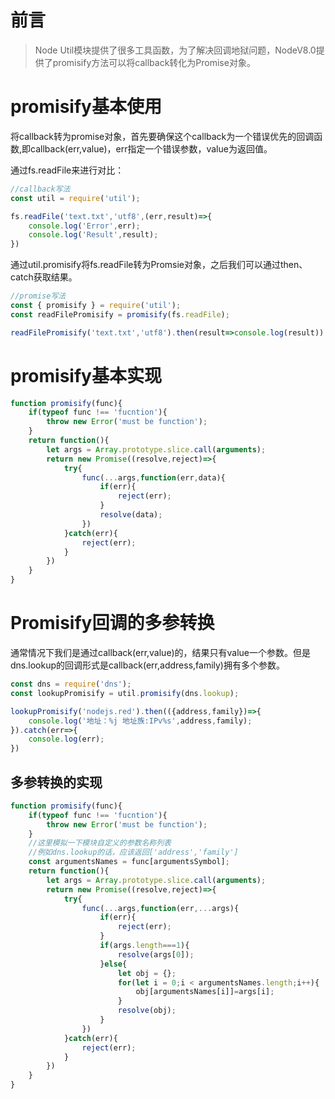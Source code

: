 <!--
 * @Description: 
 * @Author: johe.huang
 * @Date: 2020-05-18 22:08:42
--> 
# 前言
>Node Util模块提供了很多工具函数，为了解决回调地狱问题，NodeV8.0提供了promisify方法可以将callback转化为Promise对象。

# promisify基本使用
将callback转为promise对象，首先要确保这个callback为一个错误优先的回调函数,即callback(err,value)，err指定一个错误参数，value为返回值。

通过fs.readFile来进行对比：
```javascript
//callback写法
const util = require('util');

fs.readFile('text.txt','utf8',(err,result)=>{
    console.log('Error',err);
    console.log('Result',result);
})
```
通过util.promisify将fs.readFile转为Promsie对象，之后我们可以通过then、catch获取结果。
```javascript
//promise写法
const { promisify } = require('util');
const readFilePromisify = promisify(fs.readFile);

readFilePromisify('text.txt','utf8').then(result=>console.log(result)).catch(err=>console.log(err));

```

# promisify基本实现
```javascript
function promisify(func){
    if(typeof func !== 'fucntion'){
        throw new Error('must be function');
    }
    return function(){
        let args = Array.prototype.slice.call(arguments);
        return new Promise((resolve,reject)=>{
            try{
                func(...args,function(err,data){
                    if(err){
                        reject(err);
                    }
                    resolve(data);
                })
            }catch(err){
                reject(err);
            }
        })
    }
}

```

# Promisify回调的多参转换
通常情况下我们是通过callback(err,value)的，结果只有value一个参数。但是dns.lookup的回调形式是callback(err,address,family)拥有多个参数。
```javascript
const dns = require('dns');
const lookupPromisify = util.promisify(dns.lookup);

lookupPromisify('nodejs.red').then(({address,family})=>{
    console.log('地址：%j 地址族:IPv%s',address,family);
}).catch(err=>{
    console.log(err);
})

```

## 多参转换的实现
```javascript
function promisify(func){
    if(typeof func !== 'fucntion'){
        throw new Error('must be function');
    }
    //这里模拟一下模块自定义的参数名称列表
    //例如dns.lookup的话，应该返回['address','family']
    const argumentsNames = func[argumentsSymbol];
    return function(){
        let args = Array.prototype.slice.call(arguments);
        return new Promise((resolve,reject)=>{
            try{
                func(...args,function(err,...args){
                    if(err){
                        reject(err);
                    }
                    if(args.length===1){
                        resolve(args[0]);
                    }else{
                        let obj = {};
                        for(let i = 0;i < argumentsNames.length;i++){
                            obj[argumentsNames[i]]=args[i];
                        }
                        resolve(obj);
                    }
                })
            }catch(err){
                reject(err);
            }
        })
    }
}

```